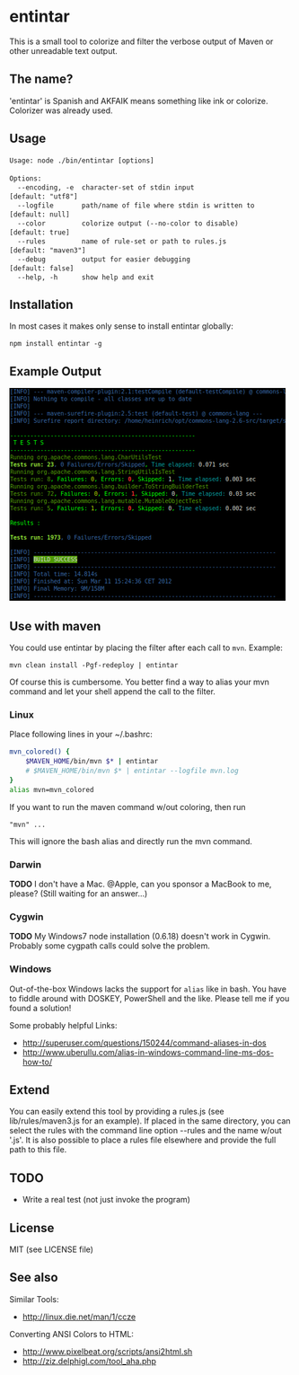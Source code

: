 # entintar

This is a small tool to colorize and filter the verbose output of Maven or other unreadable text output.

## The name?

'entintar' is Spanish and AKFAIK means something like ink or colorize. Colorizer was already used.

## Usage

```
Usage: node ./bin/entintar [options]

Options:
  --encoding, -e  character-set of stdin input                 [default: "utf8"]
  --logfile       path/name of file where stdin is written to  [default: null]
  --color         colorize output (--no-color to disable)      [default: true]
  --rules         name of rule-set or path to rules.js         [default: "maven3"]
  --debug         output for easier debugging                  [default: false]
  --help, -h      show help and exit
```
## Installation

In most cases it makes only sense to install entintar globally:

    npm install entintar -g

## Example Output

![example output](https://github.com/hgoebl/entintar/blob/master/maven-colored.png?raw=true)

## Use with maven

You could use entintar by placing the filter after each call to `mvn`. Example:

    mvn clean install -Pgf-redeploy | entintar

Of course this is cumbersome. You better find a way to alias your mvn command and let your shell append the call
to the filter.

### Linux

Place following lines in your ~/.bashrc:

```bash
mvn_colored() {
    $MAVEN_HOME/bin/mvn $* | entintar
    # $MAVEN_HOME/bin/mvn $* | entintar --logfile mvn.log
}
alias mvn=mvn_colored
```

If you want to run the maven command w/out coloring, then run

    "mvn" ...

This will ignore the bash alias and directly run the mvn command.

### Darwin

**TODO** I don't have a Mac. @Apple, can you sponsor a MacBook to me, please? (Still waiting for an answer...)

### Cygwin

**TODO** My Windows7 node installation (0.6.18) doesn't work in Cygwin. Probably some cygpath calls could solve the problem.

### Windows

Out-of-the-box Windows lacks the support for `alias` like in bash.
You have to fiddle around with DOSKEY, PowerShell and the like. Please tell me if you found a solution!

Some probably helpful Links:

  * <http://superuser.com/questions/150244/command-aliases-in-dos>
  * <http://www.uberullu.com/alias-in-windows-command-line-ms-dos-how-to/>

## Extend

You can easily extend this tool by providing a rules.js (see lib/rules/maven3.js for an example).
If placed in the same directory, you can select the rules with the command line option --rules and the name
w/out '.js'.
It is also possible to place a rules file elsewhere and provide the full path to this file.

## TODO

  * Write a real test (not just invoke the program)

## License

MIT (see LICENSE file)

## See also

Similar Tools:
  * <http://linux.die.net/man/1/ccze>

Converting ANSI Colors to HTML:
  * <http://www.pixelbeat.org/scripts/ansi2html.sh>
  * <http://ziz.delphigl.com/tool_aha.php>
